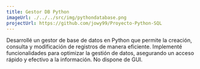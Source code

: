 ```yaml
---
title: Gestor DB Python
imageUrl: ./../../src/img/pythondatabase.png
projectUrl: https://github.com/jowy99/Proyecto-Python-SQL
---
```

Desarrollé un gestor de base de datos en Python que permite la creación, consulta y modificación de registros de manera eficiente. Implementé funcionalidades para optimizar la gestión de datos, asegurando un acceso rápido y efectivo a la información. No dispone de GUI.